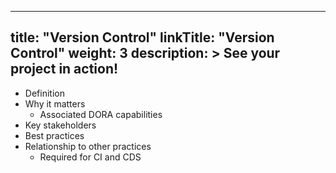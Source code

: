 
---
title: "Version Control"
linkTitle: "Version Control"
weight: 3
description: >
  See your project in action!
---


- Definition
- Why it matters
  - Associated DORA capabilities
- Key stakeholders
- Best practices
- Relationship to other practices
  - Required for CI and CDS
